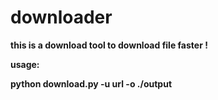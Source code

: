 # downloader



**this is a download tool to download file faster !**


**usage:**

****python download.py -u url -o ./output****


